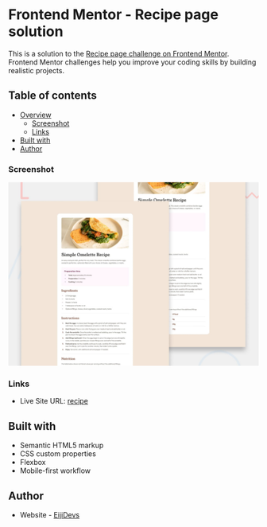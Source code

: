 # Frontend Mentor - Recipe page solution

This is a solution to the [Recipe page challenge on Frontend Mentor](https://www.frontendmentor.io/challenges/recipe-page-KiTsR8QQKm). Frontend Mentor challenges help you improve your coding skills by building realistic projects. 

## Table of contents

- [Overview](#overview)
  - [Screenshot](#screenshot)
  - [Links](#links)
- [Built with](#built-with)
- [Author](#author)

### Screenshot

![](./previews/preview.jpg)

### Links

- Live Site URL: [recipe](https://your-live-site-url.com)

## Built with

- Semantic HTML5 markup
- CSS custom properties
- Flexbox
- Mobile-first workflow

## Author

- Website - [EijiDevs](https://github.com/EijiDevs)
